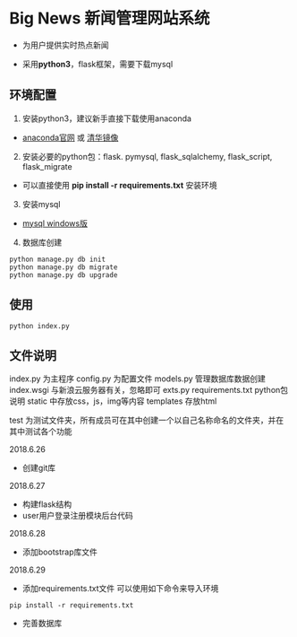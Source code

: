 # Big News 新闻管理网站系统
- 为用户提供实时热点新闻

- 采用**python3**，flask框架，需要下载mysql 

## 环境配置
1. 安装python3，建议新手直接下载使用anaconda
- [anaconda官网](https://www.anaconda.com/download/) 或 [清华镜像](https://mirrors.tuna.tsinghua.edu.cn/anaconda/archive/)

2. 安装必要的python包：flask. pymysql, flask_sqlalchemy, flask_script, flask_migrate
- 可以直接使用 **pip install -r requirements.txt** 安装环境

3. 安装mysql 
- [mysql windows版](https://dev.mysql.com/downloads/installer/)

4. 数据库创建
```
python manage.py db init
python manage.py db migrate
python manage.py db upgrade
```

## 使用
```
python index.py
```

## 文件说明
index.py                  为主程序
config.py                 为配置文件
models.py                 管理数据库数据创建
index.wsgi                与新浪云服务器有关，忽略即可
exts.py
requirements.txt          python包说明
static                    中存放css，js，img等内容
templates                 存放html

test                      为测试文件夹，所有成员可在其中创建一个以自己名称命名的文件夹，并在其中测试各个功能


2018.6.26 
- 创建git库

2018.6.27 
- 构建flask结构
- user用户登录注册模块后台代码

2018.6.28
- 添加bootstrap库文件

2018.6.29
- 添加requirements.txt文件 可以使用如下命令来导入环境
```
pip install -r requirements.txt
```
- 完善数据库